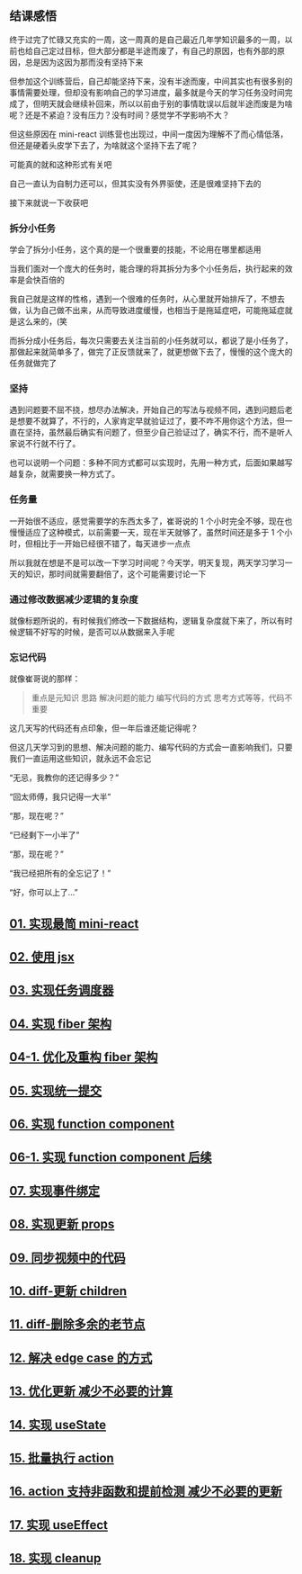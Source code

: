 ## 结课感悟

终于过完了忙碌又充实的一周，这一周真的是自己最近几年学知识最多的一周，以前也给自己定过目标，但大部分都是半途而废了，有自己的原因，也有外部的原因，总是因为这因为那而没有坚持下来

但参加这个训练营后，自己却能坚持下来，没有半途而废，中间其实也有很多别的事情需要处理，但却没有影响自己的学习进度，最多就是今天的学习任务没时间完成了，但明天就会继续补回来，所以以前由于别的事情耽误以后就半途而废是为啥呢？还是不紧迫？没有压力？没有时间？感觉学不学影响不大？

但这些原因在 mini-react 训练营也出现过，中间一度因为理解不了而心情低落，但还是硬着头皮学下去了，为啥就这个坚持下去了呢？

可能真的就和这种形式有关吧

自己一直认为自制力还可以，但其实没有外界驱使，还是很难坚持下去的

接下来就说一下收获吧

### 拆分小任务

学会了拆分小任务，这个真的是一个很重要的技能，不论用在哪里都适用

当我们面对一个庞大的任务时，能合理的将其拆分为多个小任务后，执行起来的效率是会快百倍的

我自己就是这样的性格，遇到一个很难的任务时，从心里就开始排斥了，不想去做，认为自己做不出来，从而导致进度缓慢，也相当于是拖延症吧，可能拖延症就是这么来的，(笑

而拆分成小任务后，每次只需要去关注当前的小任务就可以，都说了是小任务了，那做起来就简单多了，做完了正反馈就来了，就更想做下去了，慢慢的这个庞大的任务就做完了

### 坚持

遇到问题要不屈不挠，想尽办法解决，开始自己的写法与视频不同，遇到问题后老是想要不就算了，不行的，人家肯定早就验证过了，要不咋不用你这个方法，但一直在坚持，虽然最后确实有问题了，但至少自己验证过了，确实不行，而不是听人家说不行就不行了。

也可以说明一个问题：多种不同方式都可以实现时，先用一种方式，后面如果越写越复杂，就需要换一种方式了。

### 任务量

一开始很不适应，感觉需要学的东西太多了，崔哥说的 1 个小时完全不够，现在也慢慢适应了这种模式，以前需要一天，现在半天就够了，虽然时间还是多于 1 个小时，但相比于一开始已经很不错了，每天进步一点点

所以我就在想是不是可以改一下学习时间呢？今天学，明天复现，两天学习学习一天的知识，那时间就需要翻倍了，这个可能需要讨论一下

### 通过修改数据减少逻辑的复杂度

就像标题所说的，有时候我们修改一下数据结构，逻辑复杂度就下来了，所以有时候逻辑不好写的时候，是否可以从数据来入手呢

### 忘记代码

就像崔哥说的那样：

> 重点是元知识 思路 解决问题的能力 编写代码的方式 思考方式等等，代码不重要

这几天写的代码还有点印象，但一年后谁还能记得呢？

但这几天学习到的思想、解决问题的能力、编写代码的方式会一直影响我们，只要我们一直运用这些知识，就永远不会忘记

“无忌，我教你的还记得多少？”

“回太师傅，我只记得一大半”

“那，现在呢？”

“已经剩下一小半了”

“那，现在呢？”

“我已经把所有的全忘记了！”

“好，你可以上了…”

## [01. 实现最简 mini-react](https://github.com/HenryTSZ/mini-react/tree/53e888f05c5f33915fdb06bc7dbbd0e2e0c12856)

## [02. 使用 jsx](https://github.com/HenryTSZ/mini-react/tree/827131b7d45d76c822cb6a655778ed91bf5a2de1)

## [03. 实现任务调度器](https://github.com/HenryTSZ/mini-react/tree/a23c36b7b2a6e8e7ad28a2431c2f98e3208ac546)

## [04. 实现 fiber 架构](https://github.com/HenryTSZ/mini-react/tree/2e11170fffd1a3123ed0c3372c1702c50af22711)

## [04-1. 优化及重构 fiber 架构](https://github.com/HenryTSZ/mini-react/tree/c823e669adaada3f82ab0873f6c302abb2c64e6e)

## [05. 实现统一提交](https://github.com/HenryTSZ/mini-react/tree/15f6a091c103127e0151859c8ebcf14abe7e240e)

## [06. 实现 function component](https://github.com/HenryTSZ/mini-react/tree/d30278ce013910989fe0cc3b964264ec3d7081df)

## [06-1. 实现 function component 后续](https://github.com/HenryTSZ/mini-react/tree/12420c93998cd1d9fe4ca54cb855b8f30d10e9c7)

## [07. 实现事件绑定](https://github.com/HenryTSZ/mini-react/tree/0fafd119d1ee6aac451c5e1cd211803f71e25282)

## [08. 实现更新 props](https://github.com/HenryTSZ/mini-react/tree/6707b972fc5d62d56059fa27eaa3e2aa4915f082)

## [09. 同步视频中的代码](https://github.com/HenryTSZ/mini-react/tree/d9ced68af4c5a0783d5d1af01b568644b739f254)

## [10. diff-更新 children](https://github.com/HenryTSZ/mini-react/tree/93e9c87f642f6d68bad76f7e302700bf17fdb9d4)

## [11. diff-删除多余的老节点](https://github.com/HenryTSZ/mini-react/tree/4d542bf6e2d938b05b273e8579d2df9357403ef4)

## [12. 解决 edge case 的方式](https://github.com/HenryTSZ/mini-react/tree/abc8bb86e6b9e2a7143f31c64f1fa9d77c607855)

## [13. 优化更新 减少不必要的计算](https://github.com/HenryTSZ/mini-react/tree/9e7205532a13eeb0592f07b82131998619b798ba)

## [14. 实现 useState](https://github.com/HenryTSZ/mini-react/tree/5d767a6318a4d5c079ccfba2379e18c72e5c53d4)

## [15. 批量执行 action](https://github.com/HenryTSZ/mini-react/tree/ac4b821ed9ce319d8c0a4b36b28b5c7e23eefde1)

## [16. action 支持非函数和提前检测 减少不必要的更新](https://github.com/HenryTSZ/mini-react/tree/0ce3cf8afcfe131a38d91405ca49c84a3e7d2daa)

## [17. 实现 useEffect](https://github.com/HenryTSZ/mini-react/tree/a813b54cb5e19ab3cc20be7b40d3c1900615d1fa)

## [18. 实现 cleanup](https://github.com/HenryTSZ/mini-react/tree/f86f2d47b377f422b991dbac8fe08061524930a3)
